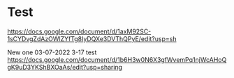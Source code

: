 
# Test
https://docs.google.com/document/d/1axM92SC-1sCYDvgZdAzOWlZYfTg8IyDQXe3DVThQPyE/edit?usp=sh

New one 03-07-2022
3-17 test
https://docs.google.com/document/d/1b6H3w0N6X3gfWvemPq1njWcAHoQgK9uD3YKShBXOaAs/edit?usp=sharing
